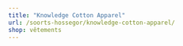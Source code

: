 ```yaml
---
title: "Knowledge Cotton Apparel"
url: /soorts-hossegor/knowledge-cotton-apparel/
shop: vêtements
---
```

